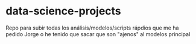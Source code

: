 # data-science-projects
Repo para subir todas los análisis/modelos/scripts rápdios que me ha pedido Jorge o he tenido que sacar que son "ajenos" al modelos principal
